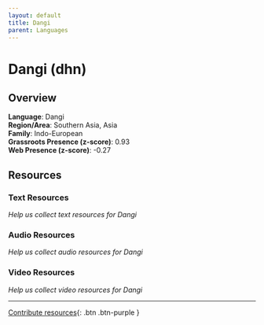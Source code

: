 ```yaml
---
layout: default
title: Dangi
parent: Languages
---
```


# Dangi (dhn)

## Overview

**Language**: Dangi  
**Region/Area**: Southern Asia, Asia  
**Family**: Indo-European  
**Grassroots Presence (z-score)**: 0.93  
**Web Presence (z-score)**: -0.27  

## Resources

### Text Resources
*Help us collect text resources for Dangi*

### Audio Resources
*Help us collect audio resources for Dangi*

### Video Resources
*Help us collect video resources for Dangi*

---

[Contribute resources](https://forms.office.com/e/1SfLJx3u1r){: .btn .btn-purple }
